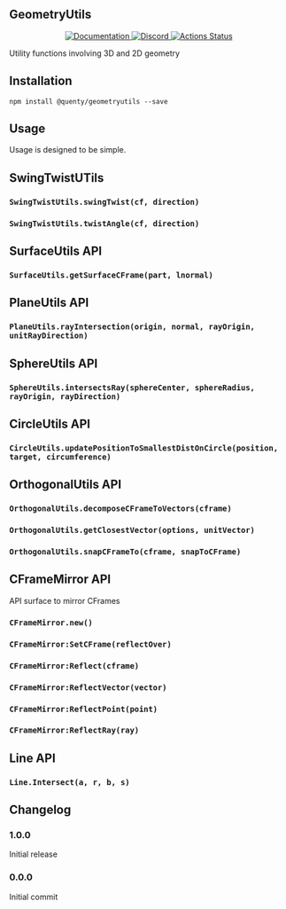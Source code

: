 ## GeometryUtils
<div align="center">
  <a href="http://quenty.github.io/api/">
    <img src="https://img.shields.io/badge/docs-website-green.svg" alt="Documentation" />
  </a>
  <a href="https://discord.gg/mhtGUS8">
    <img src="https://img.shields.io/badge/discord-nevermore-blue.svg" alt="Discord" />
  </a>
  <a href="https://github.com/Quenty/NevermoreEngine/actions">
    <img src="https://github.com/Quenty/NevermoreEngine/workflows/luacheck/badge.svg" alt="Actions Status" />
  </a>
</div>

Utility functions involving 3D and 2D geometry

## Installation
```
npm install @quenty/geometryutils --save
```

## Usage
Usage is designed to be simple.

## SwingTwistUTils

### `SwingTwistUtils.swingTwist(cf, direction)`

### `SwingTwistUtils.twistAngle(cf, direction)`

## SurfaceUtils API

### `SurfaceUtils.getSurfaceCFrame(part, lnormal)`

## PlaneUtils API

### `PlaneUtils.rayIntersection(origin, normal, rayOrigin, unitRayDirection)`

## SphereUtils API

### `SphereUtils.intersectsRay(sphereCenter, sphereRadius, rayOrigin, rayDirection)`

## CircleUtils API

### `CircleUtils.updatePositionToSmallestDistOnCircle(position, target, circumference)`

## OrthogonalUtils API

### `OrthogonalUtils.decomposeCFrameToVectors(cframe)`

### `OrthogonalUtils.getClosestVector(options, unitVector)`

### `OrthogonalUtils.snapCFrameTo(cframe, snapToCFrame)`

## CFrameMirror API
API surface to mirror CFrames

### `CFrameMirror.new()`

### `CFrameMirror:SetCFrame(reflectOver)`

### `CFrameMirror:Reflect(cframe)`

### `CFrameMirror:ReflectVector(vector)`

### `CFrameMirror:ReflectPoint(point)`

### `CFrameMirror:ReflectRay(ray)`

## Line API

### `Line.Intersect(a, r, b, s)`

## Changelog

### 1.0.0
Initial release

### 0.0.0
Initial commit

